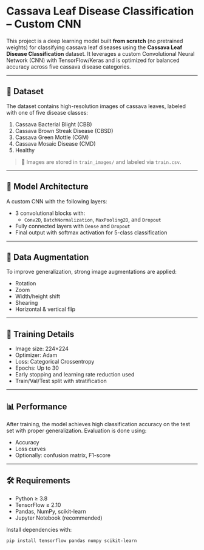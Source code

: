 # Cassava Leaf Disease Classification – Custom CNN

This project is a deep learning model built **from scratch** (no pretrained weights) for classifying cassava leaf diseases using the **Cassava Leaf Disease Classification** dataset. It leverages a custom Convolutional Neural Network (CNN) with TensorFlow/Keras and is optimized for balanced accuracy across five cassava disease categories.

---

## 📂 Dataset

The dataset contains high-resolution images of cassava leaves, labeled with one of five disease classes:

1. Cassava Bacterial Blight (CBB)
2. Cassava Brown Streak Disease (CBSD)
3. Cassava Green Mottle (CGM)
4. Cassava Mosaic Disease (CMD)
5. Healthy

> 📌 Images are stored in `train_images/` and labeled via `train.csv`.

---

## 🧠 Model Architecture

A custom CNN with the following layers:
- 3 convolutional blocks with:
  - `Conv2D`, `BatchNormalization`, `MaxPooling2D`, and `Dropout`
- Fully connected layers with `Dense` and `Dropout`
- Final output with softmax activation for 5-class classification

---

## 🧪 Data Augmentation

To improve generalization, strong image augmentations are applied:
- Rotation
- Zoom
- Width/height shift
- Shearing
- Horizontal & vertical flip

---

## 🚀 Training Details

- Image size: 224×224
- Optimizer: Adam
- Loss: Categorical Crossentropy
- Epochs: Up to 30
- Early stopping and learning rate reduction used
- Train/Val/Test split with stratification

---

## 📊 Performance

After training, the model achieves high classification accuracy on the test set with proper generalization. Evaluation is done using:

- Accuracy
- Loss curves
- Optionally: confusion matrix, F1-score

---

## 🛠️ Requirements

- Python ≥ 3.8
- TensorFlow ≥ 2.10
- Pandas, NumPy, scikit-learn
- Jupyter Notebook (recommended)

Install dependencies with:

```bash
pip install tensorflow pandas numpy scikit-learn
